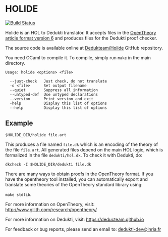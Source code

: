 HOLIDE
======

[![Build Status](https://travis-ci.org/Deducteam/Holide.svg?branch=master)](https://travis-ci.org/Deducteam/Holide)

Holide is an HOL to Dedukti translator. It accepts files in the
[OpenTheory article format version 6](http://www.gilith.com/research/opentheory/article.html) and produces
files for the Dedukti proof checker.

The source code is available online at [Dedukteam/Holide](https://github.com/Deducteam/Holide) GitHub repository.

You need OCaml to compile it. To compile, simply run `make` in the main
directory.

```
Usage: holide <options> <file>

  --just-check   Just check, do not translate
  -o <file>      Set output filename
  --quiet        Suppress all information
  --untyped-def  Use untyped declarations
  --version      Print version and exit
  -help          Display this list of options
  --help         Display this list of options
```

Example
-------

`$HOLIDE_DIR/holide file.art`

This produces a file named `file.dk` which is an encoding of the
theory of the file `file.art`. All generated files depend on the main
HOL logic, which is formalized in the file `dedukti/hol.dk`. To check
it with Dedukti, do:

`dkcheck -I $HOLIDE_DIR/dedukti file.dk`

There are many ways to obtain proofs in the OpenTheory format. If you
have the opentheory tool installed, you can automatically export and
translate some theories of the OpenTheory standard library using:

`make stdlib`.

For more information on OpenTheory, visit:
http://www.gilith.com/research/opentheory/

For more information on Dedukti, visit:
https://deducteam.github.io

For feedback or bug reports, please send an email to:
dedukti-dev@inria.fr
